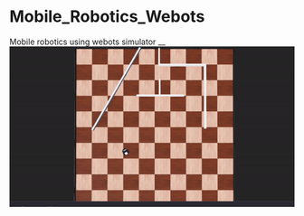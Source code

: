# Mobile_Robotics_Webots
Mobile robotics using webots simulator __
![Alt Text](Documentation/Images/diff_drive.gif)
